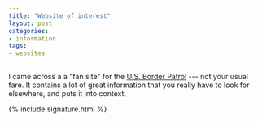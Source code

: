 ```yaml
---
title: "Website of interest"
layout: post
categories:
- information
tags:
- websites
---
```


I came across a a "fan site" for the [U.S. Border Patrol](https://www.usborderpatrol.com/) --- not your usual fare. It contains a lot of great information that you really have to look for elsewhere, and puts it into context.

{% include signature.html %}
